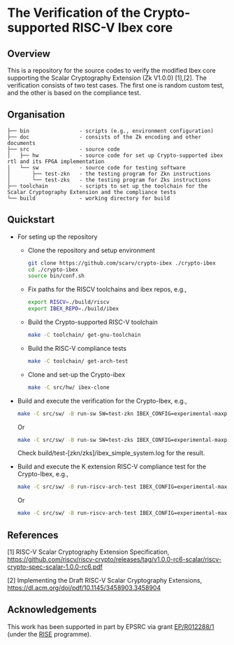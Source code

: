 # The Verification of the Crypto-supported RISC-V Ibex core

<!--- -------------------------------------------------------------------- --->

## Overview

This is a repository for the source codes to verify the modified Ibex core supporting the Scalar Cryptography Extension (Zk V1.0.0) [1],[2].
The verification consists of two test cases. The first one is random custom test, and the other is based on the compliance test.


<!--- -------------------------------------------------------------------- --->

## Organisation

```
├── bin                - scripts (e.g., environment configuration)
├── doc                - consists of the Zk encoding and other documents
├── src                - source code
│   ├── hw             - source code for set up Crypto-supported ibex rtl and its FPGA implementation
│   └── sw             - source code for testing software
│       ├── test-zkn   - the testing program for Zkn instructions 
│       └── test-zks   - the testing program for Zks instructions
├── toolchain          - scripts to set up the toolchain for the Scalar Cryptography Extension and the compliance tests
└── build              - working directory for build

```

<!--- -------------------------------------------------------------------- --->

## Quickstart

- For seting up the repository

  - Clone the repository and setup environment
  
    ```sh
    git clone https://github.com/scarv/crypto-ibex ./crypto-ibex
    cd ./crypto-ibex
    source bin/conf.sh
    ```

  - Fix paths for the RISCV toolchains and ibex repos, e.g., 
  
    ```sh
    export RISCV=./build/riscv
    export IBEX_REPO=./build/ibex
    ```

  - Build the Crypto-supported RISC-V toolchain 

    ```sh
    make -C toolchain/ get-gnu-toolchain
    ```
  
  - Build the RISC-V compliance tests

    ```sh
    make -C toolchain/ get-arch-test
    ```

  - Clone and set-up the Crypto-ibex

    ```sh
    make -C src/hw/ ibex-clone 
    ```
  
- Build and execute the verification for the Crypto-Ibex, e.g.,

  ```sh
  make -C src/sw/ -B run-sw SW=test-zkn IBEX_CONFIG=experimental-maxperf-pmp-zkn
  ```

  Or

  ```sh
  make -C src/sw/ -B run-sw SW=test-zks IBEX_CONFIG=experimental-maxperf-pmp-zks
  ```
  
  Check build/test-[zkn/zks]/ibex_simple_system.log for the result. 

- Build and execute the K extension RISC-V compliance test for the Crypto-Ibex, e.g.,

  ```sh
  make -C src/sw/ -B run-riscv-arch-test IBEX_CONFIG=experimental-maxperf-pmp-zkn
  ```
  Or

  ```sh
  make -C src/sw/ -B run-riscv-arch-test IBEX_CONFIG=experimental-maxperf-pmp-zks
  ```

## References

[1] RISC-V Scalar Cryptography Extension Specification, https://github.com/riscv/riscv-crypto/releases/tag/v1.0.0-rc6-scalar/riscv-crypto-spec-scalar-1.0.0-rc6.pdf 

[2] Implementing the Draft RISC-V Scalar Cryptography Extensions, https://dl.acm.org/doi/pdf/10.1145/3458903.3458904

## Acknowledgements

This work has been supported in part
by EPSRC via grant
[EP/R012288/1](https://gow.epsrc.ukri.org/NGBOViewGrant.aspx?GrantRef=EP/R012288/1) (under the [RISE](http://www.ukrise.org) programme).
